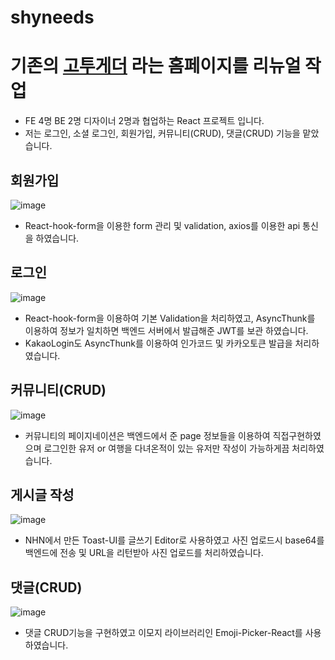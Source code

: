 # shyneeds

# 기존의 [고투게더](https://www.gotogether-s.com/) 라는 홈페이지를 리뉴얼 작업
- FE 4명 BE 2명 디자이너 2명과 협업하는 React 프로젝트 입니다.
- 저는 로그인, 소셜 로그인, 회원가입, 커뮤니티(CRUD), 댓글(CRUD) 기능을 맡았습니다.

## 회원가입
![image](https://user-images.githubusercontent.com/44990343/202211547-bafbcc9e-b8c8-4634-b827-f8fb8a4140a6.png)
- React-hook-form을 이용한 form 관리 및 validation,  axios를 이용한 api 통신을 하였습니다.
## 로그인
![image](https://user-images.githubusercontent.com/44990343/202212051-40b6607e-41d2-4d72-8423-489e100d9dd2.png)
- React-hook-form을 이용하여 기본 Validation을 처리하였고, AsyncThunk를 이용하여 정보가 일치하면 백엔드 서버에서 발급해준 JWT를 보관 하였습니다.
- KakaoLogin도 AsyncThunk를 이용하여 인가코드 및 카카오토큰 발급을 처리하였습니다.
## 커뮤니티(CRUD)
![image](https://user-images.githubusercontent.com/44990343/202212619-0e013bd7-23b8-49ce-ad5b-af9296bf9af6.png)
- 커뮤니티의 페이지네이션은 백엔드에서 준 page 정보들을 이용하여 직접구현하였으며 로그인한 유저 or 여행을 다녀온적이 있는 유저만 작성이 가능하게끔 처리하였습니다.
## 게시글 작성
![image](https://user-images.githubusercontent.com/44990343/202213057-c5773f20-2363-43b2-b52a-9aa93ba483af.png)
- NHN에서 만든 Toast-UI를 글쓰기 Editor로 사용하였고 사진 업로드시 base64를 백엔드에 전송 및 URL을 리턴받아 사진 업로드를 처리하였습니다.
## 댓글(CRUD)
![image](https://user-images.githubusercontent.com/44990343/202213341-060c38b8-9e1f-4c57-be24-d69fd47f92ef.png)
- 댓글 CRUD기능을 구현하였고 이모지 라이브러리인 Emoji-Picker-React를 사용하였습니다.
